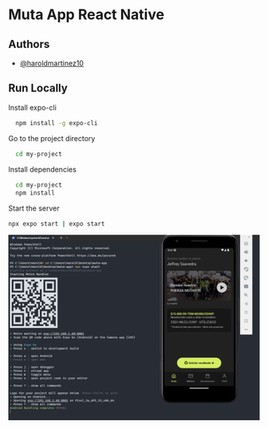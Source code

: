 # Muta App React Native

## Authors

- [@haroldmartinez10](https://github.com/haroldmartinez10)

## Run Locally

Install expo-cli

```bash
  npm install -g expo-cli
```

Go to the project directory

```bash
  cd my-project
```

Install dependencies

```bash
  cd my-project
  npm install
```

Start the server

```bash
npx expo start | expo start
```

![Ejemplo de imagen](screenshot.png)
